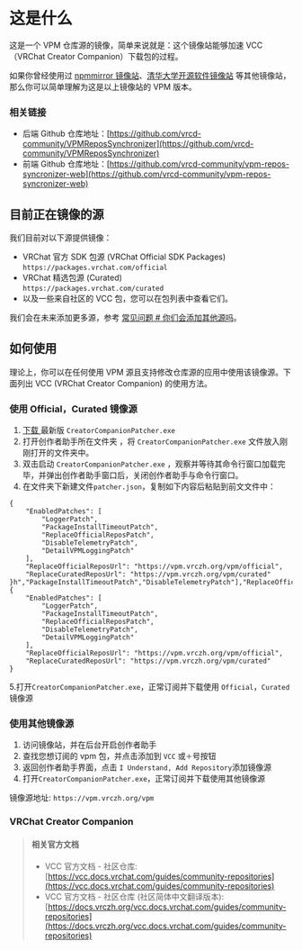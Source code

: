 # 这是什么

这是一个 VPM 仓库源的镜像，简单来说就是：这个镜像站能够加速 VCC（VRChat Creator Companion）下载包的过程。

如果你曾经使用过 [npmmirror 镜像站](https://npmmirror.com/)、[清华大学开源软件镜像站](https://mirrors.tuna.tsinghua.edu.cn/) 等其他镜像站，那么你可以简单理解为这是以上镜像站的 VPM 版本。

### 相关链接

- 后端 Github 仓库地址：[https://github.com/vrcd-community/VPMReposSynchronizer](https://github.com/vrcd-community/VPMReposSynchronizer)
- 前端 Github 仓库地址：[https://github.com/vrcd-community/vpm-repos-syncronizer-web](https://github.com/vrcd-community/vpm-repos-syncronizer-web)

## 目前正在镜像的源

我们目前对以下源提供镜像：

- VRChat 官方 SDK 包源 (VRChat Official SDK Packages)  
  `https://packages.vrchat.com/official`
- VRChat 精选包源 (Curated)  
  `https://packages.vrchat.com/curated`
- 以及一些来自社区的 VCC 包，您可以在包列表中查看它们。

我们会在未来添加更多源，参考 [常见问题 # 你们会添加其他源吗](faq#你们会添加其他源吗)。

## 如何使用

理论上，你可以在任何使用 VPM 源且支持修改仓库源的应用中使用该镜像源。下面列出 VCC (VRChat Creator Companion) 的使用方法。
### 使用 Official，Curated 镜像源
1. [ 下载 ](https://github.com/Misaka-L/CreatorCompanionPatcher/releases)最新版 `CreatorCompanionPatcher.exe`
2. 打开创作者助手所在文件夹 ，将 `CreatorCompanionPatcher.exe` 文件放入刚刚打开的文件夹中。
3. 双击启动 `CreatorCompanionPatcher.exe` ，观察并等待其命令行窗口加载完毕，并弹出创作者助手窗口后，关闭创作者助手与命令行窗口。
4. 在文件夹下新建文件`patcher.json`，复制如下内容后粘贴到前文文件中：

```
{
    "EnabledPatches": [
        "LoggerPatch",
        "PackageInstallTimeoutPatch",
        "ReplaceOfficialReposPatch",
        "DisableTelemetryPatch",
        "DetailVPMLoggingPatch"
    ],
    "ReplaceOfficialReposUrl": "https://vpm.vrczh.org/vpm/official",
    "ReplaceCuratedReposUrl": "https://vpm.vrczh.org/vpm/curated"
}h","PackageInstallTimeoutPatch","DisableTelemetryPatch"],"ReplaceOfficialReposUrl":null,{
    "EnabledPatches": [
        "LoggerPatch",
        "PackageInstallTimeoutPatch",
        "ReplaceOfficialReposPatch",
        "DisableTelemetryPatch",
        "DetailVPMLoggingPatch"
    ],
    "ReplaceOfficialReposUrl": "https://vpm.vrczh.org/vpm/official",
    "ReplaceCuratedReposUrl": "https://vpm.vrczh.org/vpm/curated"
}
```
5.打开`CreatorCompanionPatcher.exe`，正常订阅并下载使用 `Official`，`Curated` 镜像源
### 使用其他镜像源
1. 访问镜像站，并在后台开启创作者助手
2. 查找您想订阅的 vpm 包，并点击添加到 `VCC` 或`＋`号按钮
3. 返回创作者助手界面，点击 `I Understand, Add Repository`添加镜像源
4. 打开`CreatorCompanionPatcher.exe`，正常订阅并下载使用其他镜像源

镜像源地址: `https://vpm.vrczh.org/vpm`

### VRChat Creator Companion

> #### 相关官方文档
>
> - VCC 官方文档 - 社区仓库: [https://vcc.docs.vrchat.com/guides/community-repositories](https://vcc.docs.vrchat.com/guides/community-repositories)
> - VCC 官方文档 - 社区仓库 (社区简体中文翻译版本): [https://docs.vrczh.org/vcc.docs.vrchat.com/guides/community-repositories](https://docs.vrczh.org/vcc.docs.vrchat.com/guides/community-repositories)

<!--
1. 打开你的 VCC (VRChat Creator Companion)，并点击 `Settings` 按钮打开设置。
    ![VCC (VRChat Creator Companion) 首页](/images/setup-guide/setup-guide-vcc-1.png)
2. 在设置中点击 `Packages` 选项卡。
    ![VCC (VRChat Creator Companion) 设置首页](/images/setup-guide/setup-guide-vcc-2.png)
3. 取消勾选 `Official` 和 `Curated` 项的勾选框。
    ![VCC (VRChat Creator Companion) 设置包页](/images/setup-guide/setup-guide-vcc-3.png)
4. 点击页面上的 `Add Repository` 按钮，并在出现的输入框中输入 `https://vpm.vrczh.org/vpm`，然后点击 `Add` 按钮。
   ![VCC (VRChat Creator Companion) 设置页添加包仓库 - 输入 URL](/images/setup-guide/setup-guide-vcc-4.png)
5. 在弹出的窗口中点击 `I Understand, Add Repository`。
   ![VCC (VRChat Creator Companion) 设置页添加包仓库 - 确认](/images/setup-guide/setup-guide-vcc-5.png)
6. 大功告成，你现在可以正常执行安装/更新包和创建/迁移项目操作了。
   ![VCC (VRChat Creator Companion) 设置页添加包仓库 - 完成](/images/setup-guide/setup-guide-vcc-6.png)
-->
